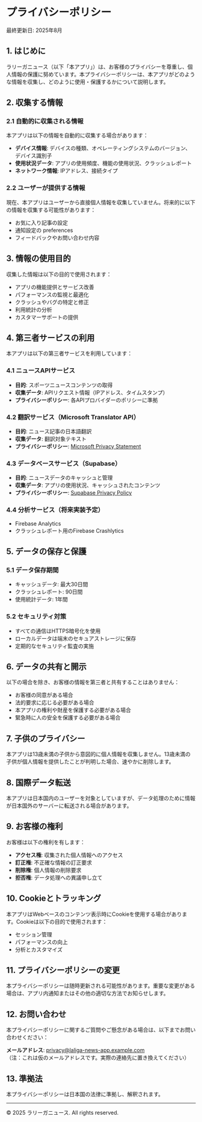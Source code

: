 # プライバシーポリシー

最終更新日: 2025年8月

## 1. はじめに

ラリーガニュース（以下「本アプリ」）は、お客様のプライバシーを尊重し、個人情報の保護に努めています。本プライバシーポリシーは、本アプリがどのような情報を収集し、どのように使用・保護するかについて説明します。

## 2. 収集する情報

### 2.1 自動的に収集される情報

本アプリは以下の情報を自動的に収集する場合があります：

- **デバイス情報**: デバイスの種類、オペレーティングシステムのバージョン、デバイス識別子
- **使用状況データ**: アプリの使用頻度、機能の使用状況、クラッシュレポート
- **ネットワーク情報**: IPアドレス、接続タイプ

### 2.2 ユーザーが提供する情報

現在、本アプリはユーザーから直接個人情報を収集していません。将来的に以下の情報を収集する可能性があります：

- お気に入り記事の設定
- 通知設定の preferences
- フィードバックやお問い合わせ内容

## 3. 情報の使用目的

収集した情報は以下の目的で使用されます：

- アプリの機能提供とサービス改善
- パフォーマンスの監視と最適化
- クラッシュやバグの特定と修正
- 利用統計の分析
- カスタマーサポートの提供

## 4. 第三者サービスの利用

本アプリは以下の第三者サービスを利用しています：

### 4.1 ニュースAPIサービス
- **目的**: スポーツニュースコンテンツの取得
- **収集データ**: APIリクエスト情報（IPアドレス、タイムスタンプ）
- **プライバシーポリシー**: 各APIプロバイダーのポリシーに準拠

### 4.2 翻訳サービス（Microsoft Translator API）
- **目的**: ニュース記事の日本語翻訳
- **収集データ**: 翻訳対象テキスト
- **プライバシーポリシー**: [Microsoft Privacy Statement](https://privacy.microsoft.com/)

### 4.3 データベースサービス（Supabase）
- **目的**: ニュースデータのキャッシュと管理
- **収集データ**: アプリの使用状況、キャッシュされたコンテンツ
- **プライバシーポリシー**: [Supabase Privacy Policy](https://supabase.com/privacy)

### 4.4 分析サービス（将来実装予定）
- Firebase Analytics
- クラッシュレポート用のFirebase Crashlytics

## 5. データの保存と保護

### 5.1 データ保存期間
- キャッシュデータ: 最大30日間
- クラッシュレポート: 90日間
- 使用統計データ: 1年間

### 5.2 セキュリティ対策
- すべての通信はHTTPS暗号化を使用
- ローカルデータは端末のセキュアストレージに保存
- 定期的なセキュリティ監査の実施

## 6. データの共有と開示

以下の場合を除き、お客様の情報を第三者と共有することはありません：

- お客様の同意がある場合
- 法的要求に応じる必要がある場合
- 本アプリの権利や財産を保護する必要がある場合
- 緊急時に人の安全を保護する必要がある場合

## 7. 子供のプライバシー

本アプリは13歳未満の子供から意図的に個人情報を収集しません。13歳未満の子供が個人情報を提供したことが判明した場合、速やかに削除します。

## 8. 国際データ転送

本アプリは日本国内のユーザーを対象としていますが、データ処理のために情報が日本国外のサーバーに転送される場合があります。

## 9. お客様の権利

お客様は以下の権利を有します：

- **アクセス権**: 収集された個人情報へのアクセス
- **訂正権**: 不正確な情報の訂正要求
- **削除権**: 個人情報の削除要求
- **拒否権**: データ処理への異議申し立て

## 10. Cookieとトラッキング

本アプリはWebベースのコンテンツ表示時にCookieを使用する場合があります。Cookieは以下の目的で使用されます：

- セッション管理
- パフォーマンスの向上
- 分析とカスタマイズ

## 11. プライバシーポリシーの変更

本プライバシーポリシーは随時更新される可能性があります。重要な変更がある場合は、アプリ内通知またはその他の適切な方法でお知らせします。

## 12. お問い合わせ

本プライバシーポリシーに関するご質問やご懸念がある場合は、以下までお問い合わせください：

**メールアドレス**: privacy@laliga-news-app.example.com  
（注：これは仮のメールアドレスです。実際の連絡先に置き換えてください）

## 13. 準拠法

本プライバシーポリシーは日本国の法律に準拠し、解釈されます。

---

© 2025 ラリーガニュース. All rights reserved.